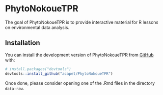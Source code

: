 
# PhytoNokoueTPR

<!-- badges: start -->
<!-- badges: end -->

The goal of PhytoNokoueTPR is to provide interactive material for R lessons on environmental data analysis.

## Installation

You can install the development version of PhytoNokoueTPR from [GitHub](https://github.com/) with:

``` r
# install.packages("devtools")
devtools::install_github("acapet/PhytoNokoueTPR")
```

Once done, please consider opening one of the .Rmd files in the directory `data-raw`.

